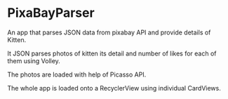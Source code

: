 # PixaBayParser
An app that parses JSON data from pixabay API and provide details of Kitten.

It JSON parses photos of kitten its detail and number of likes for each of them using Volley.

The photos are loaded with help of Picasso API.

The whole app is loaded onto a RecyclerView using individual CardViews.
